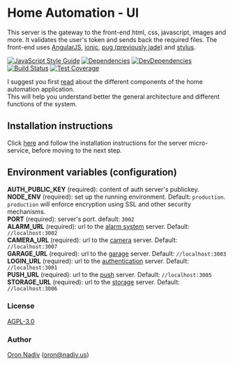 # Home Automation - UI
This server is the gateway to the front-end html, css, javascript, images and more.
It validates the user's token and sends back the required files.
The front-end uses [AngularJS][angular-url], [ionic][ionic-url], [pug (previously jade)][pug-url] and [stylus][stylus-url].

[![JavaScript Style Guide][standard-image]][standard-url]
[![Dependencies][dependencies-image]][dependencies-url]
[![DevDependencies][dependencies-dev-image]][dependencies-dev-url]
[![Build Status][travis-image]][travis-url]
[![Test Coverage][coveralls-image]][coveralls-url]

I suggest you first [read][overview-url] about the different components of the home automation application.  
This will help you understand better the general architecture and different functions of the system.

## Installation instructions
Click [here][server-installation-instruction-url] and follow the installation instructions for the server micro-service, before moving to the next step.

## Environment variables (configuration)
__AUTH\_PUBLIC\_KEY__ (required): content of auth server's publickey.  
__NODE\_ENV__ (required): set up the running environment.  Default: `production`.  `production` will enforce encryption using SSL and other security mechanisms.  
__PORT__ (required): server's port.  default: `3002`  
__ALARM\_URL__ (required): url to the [alarm system][alarm-url] server.  Default: `//localhost:3002`  
__CAMERA\_URL__ (required): url to the [camera][camera-url] server.  Default: `//localhost:3007`  
__GARAGE\_URL__ (required): url to the [garage][garage-url] server.  Default: `//localhost:3003`  
__LOGIN\_URL__ (required): url to the [authentication][auth-url] server.  Default: `//localhost:3001`  
__PUSH\_URL__ (required): url to the [push][push-url] server.  Default: `//localhost:3005`  
__STORAGE\_URL__ (required): url to the [storage][storage-url] server.  Default: `//localhost:3006`

### License
[AGPL-3.0](https://spdx.org/licenses/AGPL-3.0.html)

### Author
[Oron Nadiv](https://github.com/OronNadiv) ([oron@nadiv.us](mailto:oron@nadiv.us))

[dependencies-image]: https://david-dm.org/OronNadiv/home-automation-ui/status.svg
[dependencies-url]: https://david-dm.org/OronNadiv/home-automation-ui
[dependencies-dev-image]: https://david-dm.org/OronNadiv/home-automation-ui/dev-status.svg
[dependencies-dev-url]: https://david-dm.org/OronNadiv/home-automation-ui?type=dev
[travis-image]: http://img.shields.io/travis/OronNadiv/home-automation-ui.svg?style=flat-square
[travis-url]: https://travis-ci.org/OronNadiv/home-automation-ui
[coveralls-image]: http://img.shields.io/coveralls/OronNadiv/home-automation-ui.svg?style=flat-square
[coveralls-url]: https://coveralls.io/r/OronNadiv/home-automation-ui
[standard-image]: https://img.shields.io/badge/code%20style-standard-brightgreen.svg
[standard-url]: http://standardjs.com

[angular-url]: https://angularjs.org
[ionic-url]: http://ionicframework.com
[pug-url]: http://jade-lang.com
[stylus-url]: http://stylus-lang.com

[overview-url]: https://oronnadiv.github.io/home-automation
[client-installation-instruction-url]: https://oronnadiv.github.io/home-automation/#installation-instructions-for-the-raspberry-pi-clients
[server-installation-instruction-url]: https://oronnadiv.github.io/home-automation/#installation-instructions-for-the-server-micro-services
[private-public-keys-url]: https://oronnadiv.github.io/home-automation/#generating-private-and-public-keys

[alarm-url]: https://github.com/OronNadiv/alarm-api
[auth-url]: https://github.com/OronNadiv/authentication-api
[camera-url]: https://github.com/OronNadiv/camera-api
[garage-url]: https://github.com/OronNadiv/garage-api
[notifications-url]: https://github.com/OronNadiv/notifications-api
[push-url]: https://github.com/OronNadiv/push-api
[storage-url]: https://github.com/OronNadiv/storage-api
[ui-url]: https://github.com/OronNadiv/home-automation-ui
